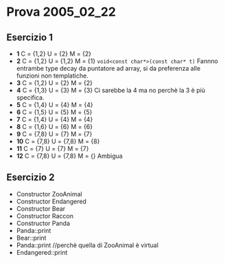 # Prova 2005_02_22

## Esercizio 1

* **1** C = {1,2} U = {2} M = {2}
* **2** C = {1,2} U = {1,2} M = {1} `void<const char*>(const char* t)`
Fannno entrambe type decay da puntatore ad array, si da preferenza alle funzioni non templatiche.
* **3** C = {1,2} U = {2} M = {2}
* **4** C = {1,3} U = {3} M = {3} Ci sarebbe la 4 ma no perchè la 3 è più specifica.
* **5** C = {1,4} U = {4} M = {4}
* **6** C = {1,5} U = {5} M = {5}
* **7** C = {1,4} U = {4} M = {4}
* **8** C = {1,6} U = {6} M = {6}
* **9** C = {7,8} U = {7} M = {7}
* **10** C = {7,8} U = {7,8} M = {8}
* **11** C = {7} U = {7} M = {7}
* **12** C = {7,8} U = {7,8} M = {}  Ambigua


## Esercizio 2

* Constructor ZooAnimal
* Constructor Endangered
* Constructor Bear
* Constructor Raccon
* Constructor Panda  
* Panda::print
* Bear::print
* Panda::print //perchè quella di ZooAnimal è virtual
* Endangered::print